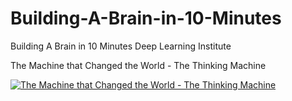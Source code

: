 # Building-A-Brain-in-10-Minutes
 Building A Brain in 10 Minutes Deep Learning Institute

The Machine that Changed the World - The Thinking Machine

[![ The Machine that Changed the World - The Thinking Machine ](https://img.youtube.com/vi/enWWlx7-t0k/0.jpg)](https://www.youtube.com/watch?v=enWWlx7-t0k)
